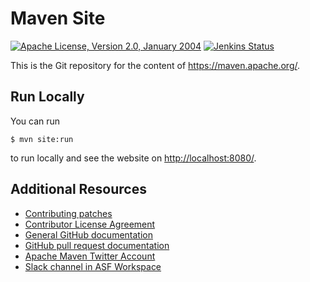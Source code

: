 <!---
Licensed to the Apache Software Foundation (ASF) under one or more
contributor license agreements.  See the NOTICE file distributed with
this work for additional information regarding copyright ownership.
The ASF licenses this file to You under the Apache License, Version 2.0
(the "License"); you may not use this file except in compliance with
the License.  You may obtain a copy of the License at

http://www.apache.org/licenses/LICENSE-2.0

Unless required by applicable law or agreed to in writing, software
distributed under the License is distributed on an "AS IS" BASIS,
WITHOUT WARRANTIES OR CONDITIONS OF ANY KIND, either express or implied.
See the License for the specific language governing permissions and
limitations under the License.
-->

# Maven Site

[![Apache License, Version 2.0, January 2004](https://img.shields.io/github/license/apache/maven.svg?label=License)][license]
[![Jenkins Status](https://img.shields.io/jenkins/s/https/ci-maven.apache.org/job/Maven/job/maven-box/job/maven-site/job/master.svg)][build]

This is the Git repository for the content of <https://maven.apache.org/>.

## Run Locally

You can run

```
$ mvn site:run
```

to run locally and see the website on <http://localhost:8080/>.

Additional Resources
--------------------

+ [Contributing patches](https://maven.apache.org/guides/development/guide-maven-development.html#Creating_and_submitting_a_patch)
+ [Contributor License Agreement][cla]
+ [General GitHub documentation](https://docs.github.com)
+ [GitHub pull request documentation](https://docs.github.com/pull-requests)
+ [Apache Maven Twitter Account](https://twitter.com/ASFMavenProject)
+ [Slack channel in ASF Workspace](https://infra.apache.org/slack.html)

[license]: https://www.apache.org/licenses/LICENSE-2.0
[ml-list]: https://maven.apache.org/mailing-lists.html
[cla]: https://www.apache.org/licenses/#clas
[build]: https://ci-maven.apache.org/job/Maven/job/maven-box/job/maven-site/job/master/

